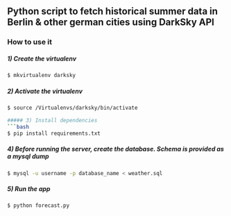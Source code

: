 ## Python script to fetch historical summer data in Berlin & other german cities using DarkSky API

### How to use it

##### 1) Create the virtualenv
```bash
$ mkvirtualenv darksky
```

##### 2) Activate the virtualenv
```bash
$ source /Virtualenvs/darksky/bin/activate

##### 3) Install dependencies
```bash
$ pip install requirements.txt
```

##### 4) Before running the server, create the database. Schema is provided as a mysql dump
```bash
$ mysql -u username -p database_name < weather.sql
```

##### 5) Run the app
```bash
$ python forecast.py
```